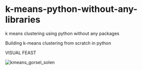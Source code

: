 # k-means-python-without-any-libraries
k means clustering using python without any packages 

Building k-means clustering from scratch in python

VISUAL FEAST

![kmeans_gorsel_solen](https://user-images.githubusercontent.com/30449075/147365010-0dad97b0-b838-4b3f-ac65-35dd8f4115cd.gif)
